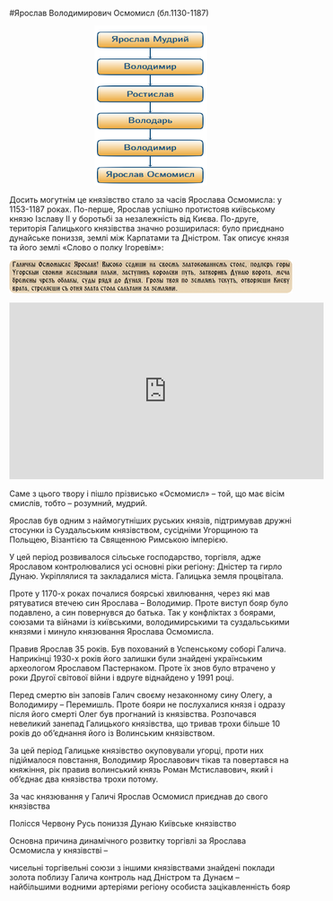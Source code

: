 #Ярослав Володимирович Осмомисл (бл.1130-1187)

<div align="center">
<img src="der1.png" width="200" height="285"/>
</div>

Досить могутнім це князівство стало за часів Ярослава Осмомисла: у
1153-1187 роках. По-перше, Ярослав успішно протистояв київському князю
Ізславу ІІ у боротьбі за незалежність від Києва. По-друге, територія
Галицького князівства значно розширилася: було приєднано дунайське
пониззя, землі між Карпатами та Дністром. Так описує князя та його землі
«Слово о полку Ігоревім»:

![image](leg1.png)

<div class="fluidMedia">
<iframe align="center" width="560" height="315" src="https://www.youtube.com/embed/v24V5kEOIug" frameborder="0" allowfullscreen></iframe>
</div>
<div class="popup">
</div>
<br>
Саме з цього твору і пішло прізвисько «Осмомисл» – той, що має вісім
смислів, тобто – розумний, мудрий.

Ярослав був одним з наймогутніших руських князів, підтримував дружні
стосунки із Суздальським князівством, сусідніми Угорщиною та Польщею,
Візантією та Священною Римською імперією.

У цей період розвивалося сільське господарство, торгівля, адже Ярославом
контролювалися усі основні ріки регіону: Дністер та гирло Дунаю.
Укріплялися та закладалися міста. Галицька земля процвітала.

Проте у 1170-х роках почалися боярські хвилювання, через які мав
рятуватися втечею син Ярослава – Володимир. Проте виступ бояр було
подавлено, а син повернувся до батька. Так у конфліктах з боярами,
союзами та війнами із київськими, володимирськими та суздальськими
князями і минуло князювання Ярослава Осмомисла.

Правив Ярослав 35 років. Був похований в Успенському соборі Галича.
Наприкінці 1930-х років його залишки були знайдені українським
археологом Ярославом Пастернаком. Проте їх знов було втрачено у роки
Другої світової війни і вдруге віднайдено у 1991 році.

Перед смертю він заповів Галич своєму незаконному сину Олегу, а
Володимиру – Перемишль. Проте бояри не послухалися князя і одразу після
його смерті Олег був прогнаний із князівства. Розпочався невеликий
занепад Галицького князівства, що тривав трохи більше 10 років до
об’єднання його із Волинським князівством.

За цей період Галицьке князівство окуповували угорці, проти них
підіймалося повстання, Володимир Ярославович тікав та повертався на
княжіння, рік правив волинський князь Роман Мстиславович, який і
об’єднає два князівства трохи потому.

<quiz>
<question>
	<p>За час князювання у Галичі Ярослав Осмомисл приєднав до свого князівства</p>
        <answer>Полісся</answer>
	<answer>Червону Русь</answer>
        <answer correct>пониззя Дунаю</answer>
        <answer>Київське князівство</answer>
</question>

<question>
	<p>Основна причина динамічного розвитку торгівлі за Ярослава Осмомисла у князівстві – </p>
        <answer>чисельні торгівельні союзи з іншими князівствами</answer>
	<answer>знайдені поклади золота поблизу Галича</answer>
        <answer correct>контроль над Дністром та Дунаєм – найбільшими водними артеріями регіону</answer>
        <answer>особиста зацікавленність бояр</answer>
</question>
</quiz>
